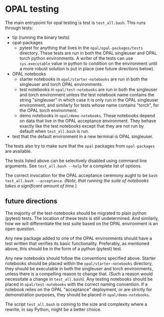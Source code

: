 # OPAL testing

The main entrypoint for opal testing is test is `test_all.bash`.
This runs through tests:
  - tip (running the binary tests)
  - opal-packages
    - pytest for anything that lives in the `opal/opal-packages/tests` 
      directory.  These tests are run in both the OPAL singleuser and OPAL 
      torch python environments.  A writer of the tests can use 
      `sys.executable` value in python to condition on the environment until
      a more robust solution is put in place (see future directions below).
  - OPAL notebooks
    - starter notebooks in `opal/starter-notebooks` are run in both the 
      singleuser and torch OPAL environments.
    - test notebooks in `opal/test-notebooks` are run in both the singleuser
      and torch environment unless the test notebook name contains the string
      "singleuser" in which case it is only run in the OPAL singleuser 
      environment, and similarly for tests whose name contains "torch", for
      the OPAL torch environment.
    - demo notebooks in `opal/demo-notebooks`. These notebooks depend on data
      that live in the OPAL acceptance environment.  They behave exactly like
      the test notebooks except that they are not run by default when 
      `test_all.bash` is run.
  - test that the default environment in a new terminal is OPAL singleuser.

The tests also try to make sure that the `opal` packages from `opal-packages`
are available.

The tests listed above can be selectively disabled using command line 
arguments.  See `test_all.bash --help` for a complete list of options.

The correct invocation for the OPAL acceptance ceremony aught to be
`bash test_all.bash --acceptance`.  (*Note, that running the suite of 
notebooks takes a significant amount of time.*)


## future directions

The majority of the test-notebooks should be migrated to plain python (pytest)
tests.  The location of these tests is still undetermined.  And similarly, 
how we will differentiate the test suite based on the OPAL environment is an 
open question.

Any new package added to one of the OPAL environments should have a test
written that verifies its basic functionality. Preferably, as mentioned above,
this should be in the form of a python (pytest) test. 

Any new notebooks should follow the conventions specified above.  Starter 
notebooks should be placed within the `opal/starter-notebooks` directory, 
they should be executable in both the singleuser and torch environments, 
unless there is a compelling reason to change that. (Such a reason would 
necessitate a change in `test_all.bash`).  Any testing notebooks should be
placed in `opal/test-notebooks` with the correct naming convention.  If 
a notebook relies on the OPAL "acceptance" deployment, or are strictly for
demonstration purposes, they should be placed in `opal/demo-notebooks`.

The script `test_all.bash` is coming to the size and complexity where a 
rewrite, in say Python, might be a better choice.


